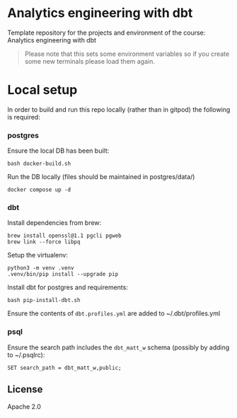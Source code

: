 # Analytics engineering with dbt

Template repository for the projects and environment of the course: Analytics engineering with dbt

> Please note that this sets some environment variables so if you create some new terminals please load them again.

# Local setup

In order to build and run this repo locally (rather than in gitpod) the following is required:

### postgres

Ensure the local DB has been built:

```
bash docker-build.sh
```

Run the DB locally (files should be maintained in postgres/data/)

```
docker compose up -d
```

### dbt

Install dependencies from brew:

```
brew install openssl@1.1 pgcli pgweb
brew link --force libpq
```

Setup the virtualenv:

```
python3 -m venv .venv
.venv/bin/pip install --upgrade pip
```

Install dbt for postgres and requirements:

```
bash pip-install-dbt.sh
```

Ensure the contents of `dbt.profiles.yml` are added to ~/.dbt/profiles.yml

### psql

Ensure the search path includes the `dbt_matt_w` schema (possibly by adding to ~/.psqlrc):

```
SET search_path = dbt_matt_w,public;
```

## License

Apache 2.0
